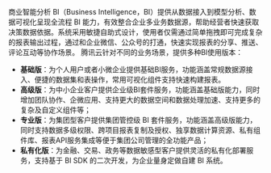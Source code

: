 商业智能分析 BI（Business Intelligence，BI）提供从数据接入到模型分析、数据可视化呈现全流程 BI 能力，有效整合企业多业务数据源，帮助经营者快速获取决策数据依据。系统采用敏捷自助式设计，使用者仅需通过简单拖拽即可完成复杂的报表输出过程，通过和企业微信、公众号的打通，快速实现报表的分享、推送、评论互动等协作场景。
腾讯云针对不同的业务场景，提供多种BI使用版本：
- **基础版**：为个人用户或者小微企业提供基础BI服务，功能涵盖常规数据源接入、便捷的数据集和表操作，常用可视化组件支持快速构建报表。
- **高级版**：为中小企业客户提供企业级BI套件服务，功能涵盖基础版能力，同时增加团队协作、企微应用、支持更大的数据空间和数据处理加速、支持更多的复杂及自定义组件等；
- **专业版**：为集团型客户提供集团管控级 BI 套件服务，功能涵盖高级版能力，同时支持数据多级权限、跨项目报表复制及授权、独享数据计算资源、私有组件库、报表API服务集成等便于集团公司管理的全功能产品；
- **私有化版**：为金融、交易、政务等数据敏感型客户提供灵活的私有化部署服务，支持基于 BI SDK 的二次开发，为企业量身定做自建 BI 系统。
